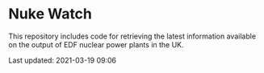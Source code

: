 # Nuke Watch

This repository includes code for retrieving the latest information available on the output of EDF nuclear power plants in the UK.

Last updated: 2021-03-19 09:06